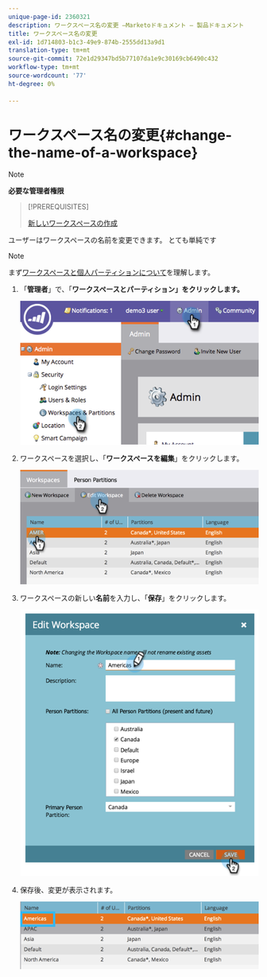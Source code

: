 ```yaml
---
unique-page-id: 2360321
description: ワークスペース名の変更 —Marketoドキュメント — 製品ドキュメント
title: ワークスペース名の変更
exl-id: 1d714803-b1c3-49e9-874b-2555dd13a9d1
translation-type: tm+mt
source-git-commit: 72e1d29347bd5b77107da1e9c30169cb6490c432
workflow-type: tm+mt
source-wordcount: '77'
ht-degree: 0%

---
```


# ワークスペース名の変更{#change-the-name-of-a-workspace}

>[!NOTE]
>
>**必要な管理者権限**

>[!PREREQUISITES]
>
>[新しいワークスペースの作成](/help/marketo/product-docs/administration/workspaces-and-person-partitions/create-a-new-workspace.md)

ユーザーはワークスペースの名前を変更できます。 とても単純です

>[!NOTE]
>
>まず[ワークスペースと個人パーティションについて](/help/marketo/product-docs/administration/workspaces-and-person-partitions/understanding-workspaces-and-person-partitions.md)を理解します。

1. 「**管理者**」で、「**ワークスペースとパーティション」をクリックします。**

   ![](assets/image2014-9-17-11-3a8-3a28.png)

1. ワークスペースを選択し、「**ワークスペースを編集**」をクリックします。

   ![](assets/two-4.png)

1. ワークスペースの新しい&#x200B;**名前**&#x200B;を入力し、「**保存**」をクリックします。

   ![](assets/three-4.png)

1. 保存後、変更が表示されます。

   ![](assets/image2014-9-17-11-3a9-3a9.png)
